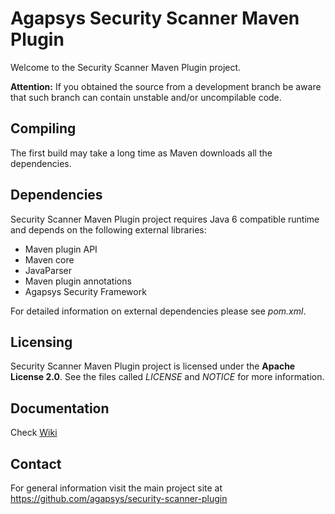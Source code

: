 # Agapsys Security Scanner Maven Plugin

Welcome to the Security Scanner Maven Plugin project.

**Attention:** If you obtained the source from a development branch be aware that  such branch can contain unstable and/or uncompilable code.

## Compiling

The first build may take a long time as Maven downloads all the dependencies.

## Dependencies

Security Scanner Maven Plugin project requires Java 6 compatible runtime and depends on the following external libraries:

* Maven plugin API
* Maven core
* JavaParser
* Maven plugin annotations
* Agapsys Security Framework

For detailed information on external dependencies please see *pom.xml*.

## Licensing

Security Scanner Maven Plugin project is licensed under the **Apache License 2.0**. See the files called *LICENSE* and *NOTICE* for more information.

## Documentation

Check [Wiki](https://github.com/agapsys/security-scanner-plugin/wiki)

## Contact

For general information visit the main project site at https://github.com/agapsys/security-scanner-plugin
